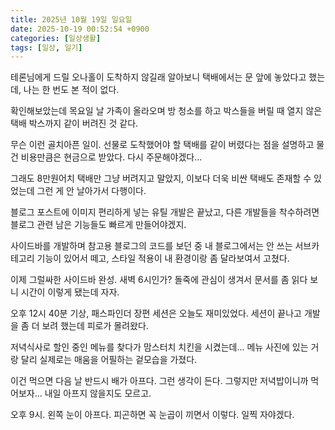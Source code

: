 ```yaml
---
title: 2025년 10월 19일 일요일
date: 2025-10-19 00:52:54 +0900
categories: [일상생활]
tags: [일상, 일기]
---
```


테론님에게 드릴 오나홀이 도착하지 않길래 알아보니 택배에서는 문 앞에 놓았다고 했는데, 나는 한 번도 본 적이 없다.

확인해보았는데 목요일 날 가족이 올라오며 방 청소를 하고 박스들을 버릴 때 열지 않은 택배 박스까지 같이 버려진 것 같다.

무슨 이런 골치아픈 일이. 선물로 도착했어야 할 택배를 같이 버렸다는 점을 설명하고 물건 비용만큼은 현금으로 받았다. 다시 주문해야겠다...

그래도 8만원어치 택배만 그냥 버려지고 말았지, 이보다 더욱 비싼 택배도 존재할 수 있었는데 그런 게 안 날아가서 다행이다.

블로그 포스트에 이미지 편리하게 넣는 유틸 개발은 끝났고, 다른 개발들을 착수하려면 블로그 관련 남은 기능들도 빠르게 만들어야겠지.

사이드바를 개발하며 참고용 블로그의 코드를 보던 중 내 블로그에서는 안 쓰는 서브카테고리 기능이 있어서 떼고, 스타일 적용이 내 환경이랑 좀 달라보여서 고쳤다.

이제 그럴싸한 사이드바 완성. 새벽 6시인가? 돌죽에 관심이 생겨서 문서를 좀 읽다 보니 시간이 이렇게 됐는데 자자.

오후 12시 40분 기상, 패스파인더 장편 세션은 오늘도 재미있었다. 세션이 끝나고 개발을 좀 더 보려 했는데 피로가 몰려왔다.

저녁식사로 할인 중인 메뉴를 찾다가 맘스터치 치킨을 시켰는데... 메뉴 사진에 있는 거랑 달리 실제로는 매움을 어필하는 겉모습을 가졌다.

이건 먹으면 다음 날 반드시 배가 아프다. 그런 생각이 든다. 그렇지만 저녁밥이니까 먹어보자... 내일 아프지 않을지도 모르고.

오후 9시. 왼쪽 눈이 아프다. 피곤하면 꼭 눈곱이 끼면서 이렇다. 일찍 자야겠다.
